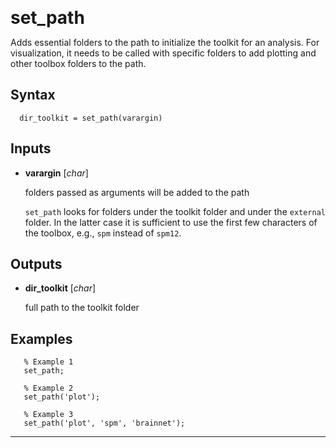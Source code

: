 <span style="font-size:2em;">__set_path__</span>

Adds essential folders to the path to initialize the toolkit for an
analysis. For visualization, it needs to be called with specific folders
to add plotting and other toolbox folders to the path.

##  Syntax
      dir_toolkit = set_path(varargin)
    
##  Inputs
*   **varargin** [*char*]
    
    folders passed as arguments will be added to the path
    
    `set_path` looks for folders under the toolkit folder and under the 
    `external` folder. In the latter case it is sufficient to use the
    first few characters of the toolbox, e.g., `spm` instead of `spm12`.
    
##  Outputs
*   **dir_toolkit** [*char*]
    
    full path to the toolkit folder
    
##  Examples
       % Example 1
       set_path;
    
       % Example 2
       set_path('plot');
    
       % Example 3
       set_path('plot', 'spm', 'brainnet');
    
---
